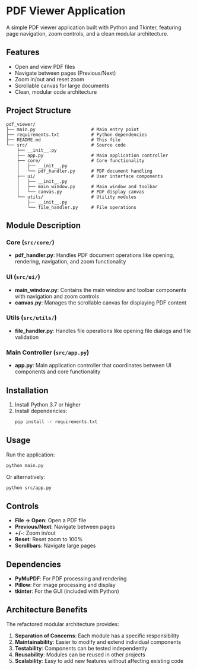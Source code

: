 # PDF Viewer Application

A simple PDF viewer application built with Python and Tkinter, featuring page navigation, zoom controls, and a clean modular architecture.

## Features

- Open and view PDF files
- Navigate between pages (Previous/Next)
- Zoom in/out and reset zoom
- Scrollable canvas for large documents
- Clean, modular code architecture

## Project Structure

```
pdf_viewer/
├── main.py                     # Main entry point
├── requirements.txt            # Python dependencies
├── README.md                   # This file
└── src/                        # Source code
    ├── __init__.py
    ├── app.py                  # Main application controller
    ├── core/                   # Core functionality
    │   ├── __init__.py
    │   └── pdf_handler.py      # PDF document handling
    ├── ui/                     # User interface components
    │   ├── __init__.py
    │   ├── main_window.py      # Main window and toolbar
    │   └── canvas.py           # PDF display canvas
    └── utils/                  # Utility modules
        ├── __init__.py
        └── file_handler.py     # File operations
```

## Module Description

### Core (`src/core/`)
- **pdf_handler.py**: Handles PDF document operations like opening, rendering, navigation, and zoom functionality

### UI (`src/ui/`)
- **main_window.py**: Contains the main window and toolbar components with navigation and zoom controls
- **canvas.py**: Manages the scrollable canvas for displaying PDF content

### Utils (`src/utils/`)
- **file_handler.py**: Handles file operations like opening file dialogs and file validation

### Main Controller (`src/app.py`)
- **app.py**: Main application controller that coordinates between UI components and core functionality

## Installation

1. Install Python 3.7 or higher
2. Install dependencies:
   ```bash
   pip install -r requirements.txt
   ```

## Usage

Run the application:
```bash
python main.py
```

Or alternatively:
```bash
python src/app.py
```

## Controls

- **File → Open**: Open a PDF file
- **Previous/Next**: Navigate between pages
- **+/-**: Zoom in/out
- **Reset**: Reset zoom to 100%
- **Scrollbars**: Navigate large pages

## Dependencies

- **PyMuPDF**: For PDF processing and rendering
- **Pillow**: For image processing and display
- **tkinter**: For the GUI (included with Python)

## Architecture Benefits

The refactored modular architecture provides:

1. **Separation of Concerns**: Each module has a specific responsibility
2. **Maintainability**: Easier to modify and extend individual components
3. **Testability**: Components can be tested independently
4. **Reusability**: Modules can be reused in other projects
5. **Scalability**: Easy to add new features without affecting existing code

